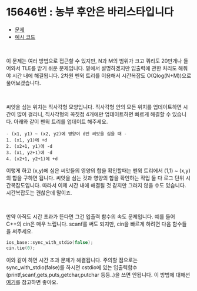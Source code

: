 # 15646번 : 농부 후안은 바리스타입니다
* [문제](https://www.acmicpc.net/problem/15646)<br>
* [예시 코드](https://github.com/njw1204/LA-solutions/blob/make-solutions/(BOJ%2015646)%20%EB%86%8D%EB%B6%80%20%ED%9B%84%EC%95%88%EC%9D%80%20%EB%B0%94%EB%A6%AC%EC%8A%A4%ED%83%80%EC%9E%85%EB%8B%88%EB%8B%A4/15646.cpp)<br>

<br>

이 문제는 여러 방법으로 접근할 수 있지만, N과 M의 범위가 크고 쿼리도 20만개나 들어와서 TLE를 받기 쉬운 문제입니다. 밑에서 설명하겠지만 입출력에 관한 처리도 해줘야 시간 내에 해결됩니다. 2차원 펜윅 트리를 이용해서 시간복잡도 O(Qlog(N+M))으로 풀어보겠습니다.

<br>

씨앗을 심는 위치는 직사각형 모양입니다. 직사각형 안의 모든 위치를 업데이트하면 시간이 많이 걸리니, 직사각형의 꼭짓점 4개에만 업데이트하면 빠르게 해결할 수 있습니다. 아래와 같이 펜윅 트리를 업데이트 해주세요.

```
- (x1, y1) ~ (x2, y2)에 영양이 d인 씨앗을 심을 때 -
1. (x1, y1)에 +d
2. (x2+1, y1)에 -d
3. (x1, y2+1)에 -d
4. (x2+1, y2+1)에 +d
```

이렇게 하고 (x,y)에 심은 씨앗들의 영양의 합을 확인할때는 펜윅 트리에서 (1,1) ~ (x,y)의 합을 구하면 됩니다. 씨앗을 심는 것과 영양의 합을 확인하는 작업 둘 다 로그 단위 시간복잡도입니다. 따라서 이제 시간 내에 해결될 것 같지만 그러지 않을 수도 있습니다. 시간복잡도는 괜찮은데 말이죠.

<br>

만약 아직도 시간 초과가 뜬다면 그건 입출력 함수의 속도 문제입니다. 예를 들어 C++의 cin은 매우 느립니다. scanf를 써도 되지만, cin을 빠르게 하려면 다음 함수들을 써주세요.

```c++
ios_base::sync_with_stdio(false);
cin.tie(0);
```

이와 같이 하면 시간 초과 문제가 해결됩니다. 주의할 점으로는 sync_with_stdio(false)를 하시면 cstdio에 있는 입출력함수(printf,scanf,gets,puts,getchar,putchar 등등..)을 쓰면 안됩니다. 이 방법에 대해선 [여기](http://codecollector.tistory.com/381)를 참고하면 좋아요.

